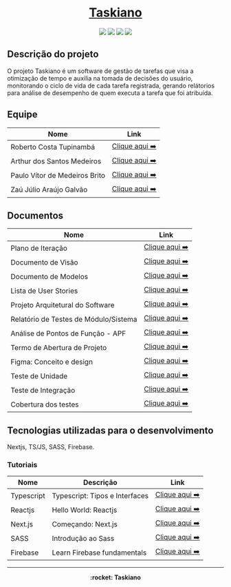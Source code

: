 <h1 align="center"><a href="https://taskiano.vercel.app/">Taskiano</a></h1>

<p align="center">
  <img src="https://img.shields.io/badge/next.js-000000?style=for-the-badge&logo=nextdotjs&logoColor=white"/>
  <img src="https://img.shields.io/badge/TypeScript-007ACC?style=for-the-badge&logo=typescript&logoColor=white"/>
  <img src="https://img.shields.io/badge/Sass-CC6699?style=for-the-badge&logo=sass&logoColor=white"/>
  <img src="https://img.shields.io/badge/firebase-ffca28?style=for-the-badge&logo=firebase&logoColor=black"/>

</p>

## Descrição do projeto

O projeto Taskiano é um software de gestão de tarefas que visa a otimização de tempo e auxilia na tomada de decisões do usuário, monitorando o ciclo de vida de cada tarefa registrada, gerando relátorios para análise de desempenho de quem executa a tarefa que foi atribuída.

## Equipe

| Nome                                  | Link                                                                                       |
| ------------------------------------- | ------------------------------------------------------------------------------------------ |
| Roberto Costa Tupinambá               | [Clique aqui ➡️](docs/doc-iteracao.md)                                                     |
| Arthur dos Santos Medeiros            | [Clique aqui ➡️](https://github.com/RobertoCostaTupinamba)                                 |
| Paulo Vítor de Medeiros Brito         | [Clique aqui ➡️](https://github.com/linhox)                                                |
| Zaú Júlio Araújo Galvão               | [Clique aqui ➡️](https://github.com/zauJulio)                                              |


## Documentos

| Nome                                  | Link                                                                                               |
| ------------------------------------- | ---------------------------------------------------------------------------------------------------|
| Plano de Iteração                     | [Clique aqui ➡️](docs/doc-iteracao.md)                                                            |
| Documento de Visão                    | [Clique aqui ➡️](docs/doc-visao.md)                                                               |
| Documento de Modelos                  | [Clique aqui ➡️](docs/doc-modelos.md)                                                             |
| Lista de User Stories                 | [Clique aqui ➡️](docs/doc-userstories.md)                                                         |
| Projeto Arquitetural do Software      | [Clique aqui ➡️](docs/doc-arq.md)                                                                 |
| Relatório de Testes de Módulo/Sistema | [Clique aqui ➡️](docs/doc-us-tests.md)                                                            |
| Análise de Pontos de Função - APF     | [Clique aqui ➡️](docs/doc-apf.md)                                                                 |
| Termo de Abertura de Projeto          | [Clique aqui ➡️](docs/doc-project-charter.md)                                                     |
| Figma: Conceito e design              | [Clique aqui ➡️](https://www.figma.com/file/Mflem8uxMXESz9KeoSydEo/Platform?node-id=0%3A1)        |
| Teste de Unidade                      | [Clique aqui ➡️](https://github.com/arthurmdros/Taskiano/blob/main/docs/TESTE_UNIDADE.md)         |
| Teste de Integração                   | [Clique aqui ➡️](https://github.com/arthurmdros/Taskiano/blob/main/docs/TESTE_INTEGRACAO.md)      |
| Cobertura dos testes                  | [Clique aqui ➡️](https://github.com/arthurmdros/Taskiano/blob/main/docs/COBERTURA_TESTES.md)      |

## Tecnologias utilizadas para o desenvolvimento

Nextjs, TS/JS, SASS, Firebase.

### Tutoriais

| Nome       | Descrição                      | Link                                                                                        |
| ---------- | ------------------------------ | ------------------------------------------------------------------------------------------- |
| Typescript | Typescript: Tipos e Interfaces | [Clique aqui ➡️](https://www.typescriptlang.org/docs/handbook/typescript-in-5-minutes.html) |
| Reactjs    | Hello World: Reactjs           | [Clique aqui ➡️](https://pt-br.reactjs.org/docs/hello-world.html)                           |
| Next.js    | Começando: Next.js             | [Clique aqui ➡️](https://nextjs.org/docs/getting-started)                                   |
| SASS       | Introdução ao Sass             | [Clique aqui ➡️](https://sass-lang.com/guide)                                               |
| Firebase   | Learn Firebase fundamentals    | [Clique aqui ➡️](https://firebase.google.com/docs)                                          |

---

<p align="center"><strong> :rocket: Taskiano <strong></p>

